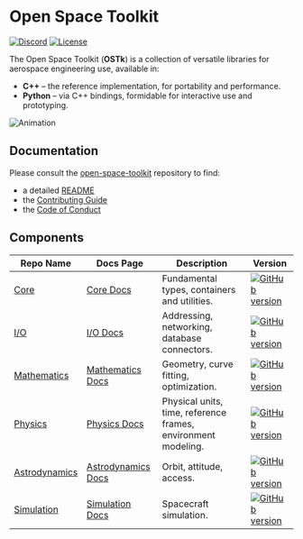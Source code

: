 # Open Space Toolkit

[![Discord](https://dcbadge.vercel.app/api/server/tuHRnjuzWS?style=flat-square)](https://discord.gg/tuHRnjuzWS)
[![License](https://img.shields.io/badge/License-Apache%202.0-blue.svg)](https://opensource.org/licenses/Apache-2.0)

The Open Space Toolkit (**OSTk**) is a collection of versatile libraries for aerospace engineering use, available in:

- **C++** – the reference implementation, for portability and performance.
- **Python** – via C++ bindings, formidable for interactive use and prototyping.

![Animation](https://github.com/open-space-collective/open-space-toolkit/blob/master/assets/animation.gif)

## Documentation

Please consult the [open-space-toolkit](https://github.com/open-space-collective/open-space-toolkit) repository to find:

- a detailed [README](https://github.com/open-space-collective/open-space-toolkit/blob/main/README.md)
- the [Contributing Guide](https://github.com/open-space-collective/open-space-toolkit/blob/main/CONTRIBUTING.md)
- the [Code of Conduct](https://github.com/open-space-collective/open-space-toolkit/blob/main/CODE_OF_CONDUCT.md)

## Components

| Repo Name                                                                                       | Docs Page   | Description                                                   | Version                                                                                                                                                                                      |
| ------------------------------------------------------------------------------------------ | -----------| ------------------------------------------------------------- | -------------------------------------------------------------------------------------------------------------------------------------------------------------------------------------------- |
| [Core](https://github.com/open-space-collective/open-space-toolkit-core) | [Core Docs](https://open-space-collective.github.io/open-space-toolkit-core/)                  | Fundamental types, containers and utilities.                  | [![GitHub version](https://badge.fury.io/py/open-space-toolkit-core.svg)]([https://badge.fury.io/gh/open-space-collective%2Fopen-space-toolkit-core](https://badge.fury.io/py/open-space-toolkit-core.svg))                   |
| [I/O](https://github.com/open-space-collective/open-space-toolkit-io)                | [I/O Docs](https://open-space-collective.github.io/open-space-toolkit-io/)        | Addressing, networking, database connectors.                  | [![GitHub version](https://badge.fury.io/py/open-space-toolkit-io.svg)](https://badge.fury.io/py/open-space-toolkit-io.svg)                       |
| [Mathematics](https://github.com/open-space-collective/open-space-toolkit-mathematics)  | [Mathematics Docs](https://open-space-collective.github.io/open-space-toolkit-mathematics/)     | Geometry, curve fitting, optimization.                        | [![GitHub version](https://badge.fury.io/py/open-space-toolkit-mathematics.svg)](https://badge.fury.io/py/open-space-toolkit-mathematics.svg)     |
| [Physics](https://github.com/open-space-collective/open-space-toolkit-physics)            | [Physics Docs](https://open-space-collective.github.io/open-space-toolkit-physics/)   | Physical units, time, reference frames, environment modeling. | [![GitHub version](https://badge.fury.io/py/open-space-toolkit-physics.svg)](https://badge.fury.io/py/open-space-toolkit-physics.svg)             |
| [Astrodynamics](https://github.com/open-space-collective/open-space-toolkit-astrodynamics) | [Astrodynamics Docs](https://open-space-collective.github.io/open-space-toolkit-astrodynamics/)  | Orbit, attitude, access.                                      | [![GitHub version](https://badge.fury.io/py/open-space-toolkit-astrodynamics.svg)](https://badge.fury.io/py/open-space-toolkit-astrodynamics.svg) |
| [Simulation](https://github.com/open-space-collective/open-space-toolkit-simulation) | [Simulation Docs](https://open-space-collective.github.io/open-space-toolkit-simulation/)  | Spacecraft simulation.                                      | [![GitHub version](https://badge.fury.io/py/open-space-toolkit-simulation.svg)](https://badge.fury.io/py/open-space-toolkit-simulation.svg) |

